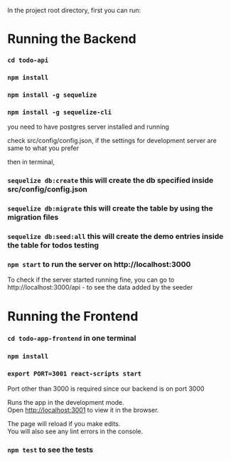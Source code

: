 In the project root directory, first you can run:

# Running the Backend
### `cd todo-api`
### `npm install`
### `npm install -g sequelize`
### `npm install -g sequelize-cli`

you need to have postgres server installed and running

check src/config/config.json, if the settings for development server are same to what you prefer

then in terminal,

### `sequelize db:create` this will create the db specified inside src/config/config.json
### `sequelize db:migrate` this will create the table by using the migration files
### `sequelize db:seed:all` this will create the demo entries inside the table for todos testing

### `npm start` to run the server on http://localhost:3000

To check if the server started running fine, you can go to http://localhost:3000/api - to see the data added by the seeder

# Running the Frontend

### `cd todo-app-frontend` in one terminal

### `npm install`

### `export PORT=3001 react-scripts start`

Port other than 3000 is required since our backend is on port 3000

Runs the app in the development mode.\
Open [http://localhost:3001](http://localhost:3001) to view it in the browser.

The page will reload if you make edits.\
You will also see any lint errors in the console.

### `npm test` to see the tests

